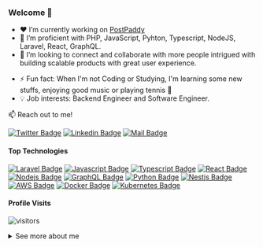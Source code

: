 ### Welcome 👋

<!--
**m0j33d/m0j33d** is a ✨ _special_ ✨ repository because its `README.md` (this file) appears on your GitHub profile.
-->

- ❤️ I’m currently working on [PostPaddy](https://postpaddy.com)
- 🌱 I’m proficient with PHP, JavaScript, Pyhton, Typescript, NodeJS, Laravel, React, GraphQL.
- 👯 I’m looking to connect and collaborate with more people intrigued with building scalable products with great user experience.
<!-- - 💼 Portfolio: [My Website](https://mojeed.dev) -->
- ⚡ Fun fact: When I'm not Coding or Studying, I'm learning some new stuffs, enjoying good music or playing tennis 🎾
- 💡 Job interests: Backend Engineer and Software Engineer.

:mailbox: Reach out to me!

[![Twitter Badge](https://img.shields.io/badge/-@_m0j33d-1ca0f1?style=flat&labelColor=1ca0f1&logo=twitter&logoColor=white&link=https://twitter.com/m0j33d)](https://twitter.com/m0j33d) [![Linkedin Badge](https://img.shields.io/badge/-Mojeed%20Adeoye-0e76a8?style=flat&labelColor=0e76a8&logo=linkedin&logoColor=white)](https://www.linkedin.com/in/mojeedeji/) [![Mail Badge](https://img.shields.io/badge/-Mojeed%20Adeoye-c0392b?style=flat&labelColor=c0392b&logo=gmail&logoColor=white)](mailto:mojeedeji16@gmail.com)


#### Top Technologies

[![Laravel Badge](https://img.shields.io/badge/-Laravel-F05340?style=for-the-badge&labelColor=black&logo=laravel&logoColor=F05340)](#)  [![Javascript Badge](https://img.shields.io/badge/-Javascript-F0DB4F?style=for-the-badge&labelColor=black&logo=javascript&logoColor=F0DB4F)](#) [![Typescript Badge](https://img.shields.io/badge/-Typescript-007acc?style=for-the-badge&labelColor=black&logo=typescript&logoColor=007acc)](#) [![React Badge](https://img.shields.io/badge/-React-61DBFB?style=for-the-badge&labelColor=black&logo=react&logoColor=61DBFB)](#)  [![Nodejs Badge](https://img.shields.io/badge/-Nodejs-3C873A?style=for-the-badge&labelColor=black&logo=node.js&logoColor=3C873A)](#) [![GraphQL Badge](https://img.shields.io/badge/-GraphQl-e535ab?style=for-the-badge&labelColor=black&logo=node.js&logoColor=e535ab)](#) [![Python Badge](https://img.shields.io/badge/-python-3776AB?style=for-the-badge&labelColor=black&logo=python&logoColor=3776AB)](#) [![Nestjs Badge](https://img.shields.io/badge/-nestjs-e0234e?style=for-the-badge&labelColor=black&logo=nestjs&logoColor=e0234e)](#) [![AWS Badge](https://img.shields.io/badge/-aws-FF9900?style=for-the-badge&labelColor=black&logo=amazon-web-services&logoColor=FF9900)](#) [![Docker Badge](https://img.shields.io/badge/-docker-2496ED?style=for-the-badge&labelColor=black&logo=docker&logoColor=2496ED)](#) [![Kubernetes Badge](https://img.shields.io/badge/-kubernetes-326CE5?style=for-the-badge&labelColor=black&logo=kubernetes&logoColor=326CE5)](#) 

#### Profile Visits

![visitors](https://visitor-badge.glitch.me/badge?page_id=m0j33d.m0j33d)

<details>
  <summary>
    See more about me
  </summary>
<br >

![Github stats](https://github-readme-stats.vercel.app/api?username=m0j33d&count_private=true&show_icons=true&theme=radical)

